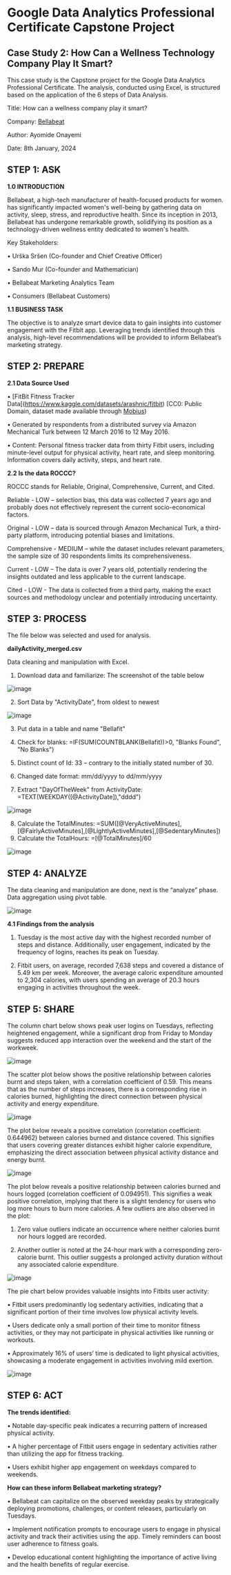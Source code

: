 # Google Data Analytics Professional Certificate Capstone Project
## Case Study 2: How Can a Wellness Technology Company Play It Smart?
This case study is the Capstone project for the Google Data Analytics Professional Certificate. The analysis, conducted using Excel, is structured based on the application of the 6 steps of Data Analysis.

Title: How can a wellness company play it smart?

Company: [Bellabeat](https://bellabeat.com/)

Author: Ayomide Onayemi

Date: 8th January, 2024

## STEP 1: ASK

**1.0 INTRODUCTION**

Bellabeat, a high-tech manufacturer of health-focused products for women.  has significantly impacted women's well-being by gathering data on activity, sleep, stress, and reproductive health. Since its inception in 2013, Bellabeat has undergone remarkable growth, solidifying its position as a technology-driven wellness entity dedicated to women's health.

Key Stakeholders:

•	Urška Sršen (Co-founder and Chief Creative Officer)

•	Sando Mur (Co-founder and Mathematician)

•	Bellabeat Marketing Analytics Team

•	Consumers (Bellabeat Customers)

**1.1 BUSINESS TASK**

The objective is to analyze smart device data to gain insights into customer engagement with the Fitbit app. Leveraging trends identified through this analysis, high-level recommendations will be provided to inform Bellabeat’s marketing strategy.

## STEP 2: PREPARE

**2.1 Data Source Used**

•	 [FitBit Fitness Tracker Data[(https://www.kaggle.com/datasets/arashnic/fitbit) (CC0: Public Domain, dataset made available through [Mobius](https://www.kaggle.com/arashnic))

•	Generated by respondents from a distributed survey via Amazon Mechanical Turk between 12 March 2016 to 12 May 2016.

•	Content: Personal fitness tracker data from thirty Fitbit users, including minute-level output for physical activity, heart rate, and sleep monitoring. Information covers daily activity, steps, and heart rate.

**2.2 Is the data ROCCC?**

ROCCC stands for Reliable, Original, Comprehensive, Current, and Cited. 

Reliable - LOW – selection bias, this data was collected 7 years ago and probably does not effectively represent the current socio-economical factors.

Original - LOW – data is sourced through Amazon Mechanical Turk, a third-party platform, introducing potential biases and limitations.

Comprehensive - MEDIUM – while the dataset includes relevant parameters, the sample size of 30 respondents limits its comprehensiveness.

Current - LOW – The data is over 7 years old, potentially rendering the insights outdated and less applicable to the current landscape.

Cited - LOW - The data is collected from a third party, making the exact sources and methodology unclear and potentially introducing uncertainty.

## STEP 3: PROCESS

The file below was selected and used for analysis.

**dailyActivity_merged.csv**

Data cleaning and manipulation with Excel.

1.	Download data and familiarize: The screenshot of the table below

![image](https://github.com/Mide203/Google_Capstone_Project/assets/130792306/0c3378e4-7d3f-49a5-aa49-c2312041587f)

2.	Sort Data by "ActivityDate", from oldest to newest

![image](https://github.com/Mide203/Google_Capstone_Project/assets/130792306/5bac15d6-9daf-4f81-a752-5d82a5518ecc)

3.	Put data in a table and name "Bellafit"
  
4.	Check for blanks: =IF(SUM(COUNTBLANK(Bellafit))>0, "Blanks Found", "No Blanks")
   
5.	Distinct count of Id:  33 – contrary to the initially stated number of 30.
   
6.	Changed date format: mm/dd/yyyy to dd/mm/yyyy
    
7.	Extract "DayOfTheWeek" from ActivityDate: =TEXT(WEEKDAY([@ActivityDate]),"dddd")

![image](https://github.com/Mide203/Google_Capstone_Project/assets/130792306/0d0b3cfa-a71e-43ba-816e-d2d82b230411)

8.	Calculate the TotalMinutes: =SUM([@VeryActiveMinutes],[@FairlyActiveMinutes],[@LightlyActiveMinutes],[@SedentaryMinutes])
9.	Calculate the TotalHours: =[@TotalMinutes]/60

![image](https://github.com/Mide203/Google_Capstone_Project/assets/130792306/29f48ef1-570c-41d2-a75e-6269c34fab09)

## STEP 4: ANALYZE
The data cleaning and manipulation are done, next is the “analyze” phase. Data aggregation using pivot table.

![image](https://github.com/Mide203/Google_Capstone_Project/assets/130792306/4ce7ea69-d6ae-41e2-8bc5-68644a897716)

**4.1 Findings from the analysis**

1. Tuesday is the most active day with the highest recorded number of steps and distance. Additionally, user engagement, indicated by the frequency of logins, reaches its peak on Tuesday.
  
2. Fitbit users, on average, recorded 7,638 steps and covered a distance of 5.49 km per week. Moreover, the average caloric expenditure amounted to 2,304 calories, with users spending an average of 20.3 hours engaging in activities throughout the week.

## STEP 5: SHARE

The column chart below shows peak user logins on Tuesdays, reflecting heightened engagement, while a significant drop from Friday to Monday suggests reduced app interaction over the weekend and the start of the workweek.


![image](https://github.com/Mide203/Google_Capstone_Project/assets/130792306/dc833d1b-66d6-40ef-b2a5-2c1e6ddd7d61)


The scatter plot below shows the positive relationship between calories burnt and steps taken, with a correlation coefficient of 0.59. This means that as the number of steps increases, there is a corresponding rise in calories burned, highlighting the direct connection between physical activity and energy expenditure.


![image](https://github.com/Mide203/Google_Capstone_Project/assets/130792306/141c33ba-371b-48fd-bb1c-2d352765ff44)

The plot below reveals a positive correlation (correlation coefficient: 0.644962) between calories burned and distance covered. This signifies that users covering greater distances exhibit higher calorie expenditure, emphasizing the direct association between physical activity distance and energy burnt.


![image](https://github.com/Mide203/Google_Capstone_Project/assets/130792306/d4c5c503-6ae6-4504-8bc5-bbee1c56db95)


The plot below reveals a positive relationship between calories burned and hours logged (correlation coefficient of 0.094951). This signifies a weak positive correlation, implying that there is a slight tendency for users who log more hours to burn more calories. 
A few outliers are also observed in the plot:

1.	Zero value outliers indicate an occurrence where neither calories burnt nor hours logged are recorded.
	
2.	Another outlier is noted at the 24-hour mark with a corresponding zero-calorie burnt. This outlier suggests a prolonged activity duration without any associated calorie expenditure.

![image](https://github.com/Mide203/Google_Capstone_Project/assets/130792306/649a417d-a3ba-43e7-b4e3-96871d3a5805)


The pie chart below provides valuable insights into Fitbits user activity:

•	Fitbit users predominantly log sedentary activities, indicating that a significant portion of their time involves low physical activity levels.

•	Users dedicate only a small portion of their time to monitor fitness activities, or they may not participate in physical activities like running or workouts.

•	Approximately 16% of users’ time is dedicated to light physical activities, showcasing a moderate engagement in activities involving mild exertion.

![image](https://github.com/Mide203/Google_Capstone_Project/assets/130792306/e489f288-991b-4e38-90b9-fcd447e0186f)


## STEP 6: ACT

**The trends identified:**

•	Notable day-specific peak indicates a recurring pattern of increased physical activity.

•	A higher percentage of Fitbit users engage in sedentary activities rather than utilizing the app for fitness tracking.

•	Users exhibit higher app engagement on weekdays compared to weekends.

**How can these inform Bellabeat marketing strategy?**

•	Bellabeat can capitalize on the observed weekday peaks by strategically deploying promotions, challenges, or content releases, particularly on Tuesdays.

•	Implement notification prompts to encourage users to engage in physical activity and track their activities using the app. Timely reminders can boost user adherence to fitness goals.

•	Develop educational content highlighting the importance of active living and the health benefits of regular exercise.
